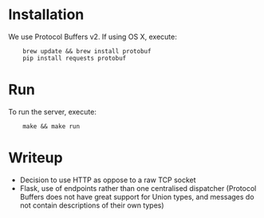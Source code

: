 # Installation

We use Protocol Buffers v2. If using OS X, execute:

        brew update && brew install protobuf
        pip install requests protobuf

# Run

To run the server, execute:

        make && make run

# Writeup

- Decision to use HTTP as oppose to a raw TCP socket
- Flask, use of endpoints rather than one centralised dispatcher (Protocol Buffers does not have great support for Union types, and messages do not contain descriptions of their own types)
